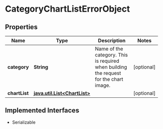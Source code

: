 

# CategoryChartListErrorObject


## Properties

Name | Type | Description | Notes
------------ | ------------- | ------------- | -------------
**category** | **String** | Name of the category. This is required when building the request for the chart image. |  [optional]
**chartList** | [**java.util.List&lt;ChartList&gt;**](ChartList.md) |  |  [optional]


## Implemented Interfaces

* Serializable


